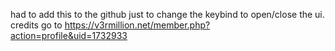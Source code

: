 had to add this to the github just to change the keybind to open/close the ui. credits go to https://v3rmillion.net/member.php?action=profile&uid=1732933

